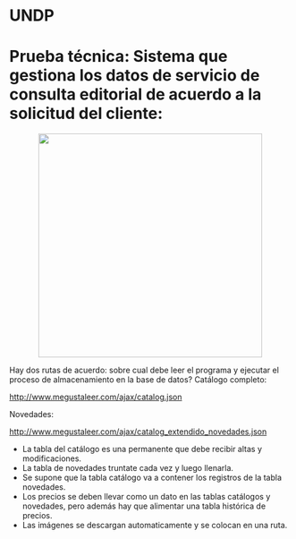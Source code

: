 # UNDP
# Prueba técnica: Sistema que gestiona los datos de servicio de consulta editorial  de acuerdo a la solicitud del cliente:


<p align="center"><img src="https://res.cloudinary.com/dtfbvvkyp/image/upload/v1566331377/laravel-logolockup-cmyk-red.svg" width="400"></p>

<p align="center">

</p>


Hay dos rutas de acuerdo: sobre cual debe leer el programa y ejecutar el proceso de almacenamiento en la base de datos?
Catálogo completo:

http://www.megustaleer.com/ajax/catalog.json

Novedades:

http://www.megustaleer.com/ajax/catalog_extendido_novedades.json

- La tabla del catálogo es una permanente que debe recibir altas y modificaciones.
- La tabla de novedades truntate cada vez y luego llenarla.
- Se supone que la tabla catálogo va a contener los registros de la tabla novedades.
- Los precios se deben llevar como un dato en las tablas catálogos y novedades, pero además hay que alimentar una tabla histórica de precios.
- Las imágenes se descargan automaticamente y se colocan en una ruta.

